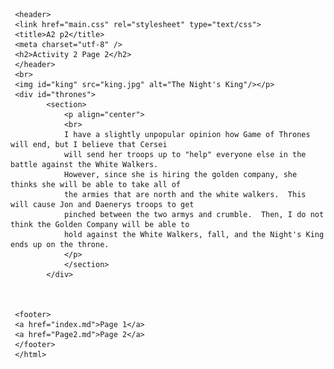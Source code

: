 <html lang="en">

     <header> 
	 <link href="main.css" rel="stylesheet" type="text/css">
	 <title>A2 p2</title>
 	 <meta charset="utf-8" />	 
	 <h2>Activity 2 Page 2</h2>
	 </header>
	 <br>
	 <img id="king" src="king.jpg" alt="The Night's King"/></p>
	 <div id="thrones">
			<section>
				<p align="center">
				<br>
				I have a slightly unpopular opinion how Game of Thrones will end, but I believe that Cersei
				will send her troops up to "help" everyone else in the battle against the White Walkers.
				However, since she is hiring the golden company, she thinks she will be able to take all of 
				the armies that are north and the white walkers.  This will cause Jon and Daenerys troops to get
				pinched between the two armys and crumble.  Then, I do not think the Golden Company will be able to
				hold against the White Walkers, fall, and the Night's King ends up on the throne.
				</p>
				</section>
			</div>
	 
	 
	 
	 <footer>
	 <a href="index.md">Page 1</a>
	 <a href="Page2.md">Page 2</a>
	 </footer>
	 </html>
